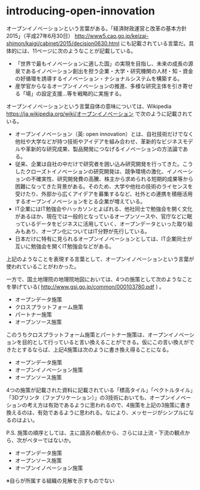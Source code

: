 # introducing-open-innovation
オープンイノベーションという言葉がある。「経済財政運営と改革の基本方針2015」（平成27年6月30日） http://www5.cao.go.jp/keizai-shimon/kaigi/cabinet/2015/decision0630.html にも記載されている言葉だ。具体的には、11ページに次のようなことが記載している。

- 「世界で最もイノベーションに適した国」の実現を目指し、未来の成長の源泉であるイノベーション創出を担う企業・大学・研究機関の人材・知・資金の好循環を誘導するイノベーション・ナショナルシステムを構築する。
- 産学官からなるオープンイノベーションの推進、多様な研究主体を引き寄せる「場」の設定支援…等を戦略的に実施する。

オープンイノベーションという言葉自体の意味については、Wikipedia https://ja.wikipedia.org/wiki/オープンイノベーション で次のように記載されている。

- オープンイノベーション（英: open innovation）とは、自社技術だけでなく他社や大学などが持つ技術やアイデアを組み合わせ、革新的なビジネスモデルや革新的な研究成果、製品開発につなげるイノベーションの方法論である。
- 従来、企業は自社の中だけで研究者を囲い込み研究開発を行ってきた。こうしたクローズトイノベーションの研究開発は、競争環境の激化、イノベーションの不確実性、研究開発費の高騰、株主から求められる短期的成果等から困難になってきた背景がある。そのため、大学や他社の技術のライセンスを受けたり、外部から広くアイデアを募集するなど、社外との連携を積極活用するオープンイノベーションをとる企業が増えている。
- IT企業にはIT勉強会やハッカソンとよばれる、他社同士で勉強会を開く文化があるほか、現在では一般的となっているオープンソースや、官庁などに眠っているデータをビジネスに活用していく、オープンデータといった取り組みもあり、オープン化についてはIT分野が先行している。
- 日本だけに特有に見られるオープンイノベーションとしては、IT企業同士が互いに勉強会を開くIT勉強会などがある。

上記のようなことを表現する言葉として、オープンイノベーションという言葉が使われていることがわかった。

一方で、国土地理院の地理院地図においては、4つの施策として次のようなことを挙げている( http://www.gsi.go.jp/common/000103780.pdf ) 。

- オープンデータ施策
- クロスプラットフォーム施策
- パートナー施策
- オープンソース施策

このうちクロスプラットフォーム施策とパートナー施策は、オープンイノベーションを目的として行っていると言い換えることができる。仮にこの言い換えができたとするならば、上記4施策は次のように書き換え得ることになる。

- オープンデータ施策
- オープンイノベーション施策
- オープンソース施策

4つの施策が記載された資料に記載されている「標高タイル」「ベクトルタイル」「3Dプリンタ（ファブリケーション）」の3技術においても、オープンイノベーションの考え方は有効であるように思われるので、4施策を上記の3施策に書き換えるのは、有効であるように思われる。なにより、メッセージがシンプルになるのはよい。

P.S. 施策の順序としては、主に語呂の観点から、さらには上流・下流の観点から、次がベターではないか。

- オープンデータ施策
- オープンソース施策
- オープンイノベーション施策

※自らが所属する組織の見解を示すものでない
